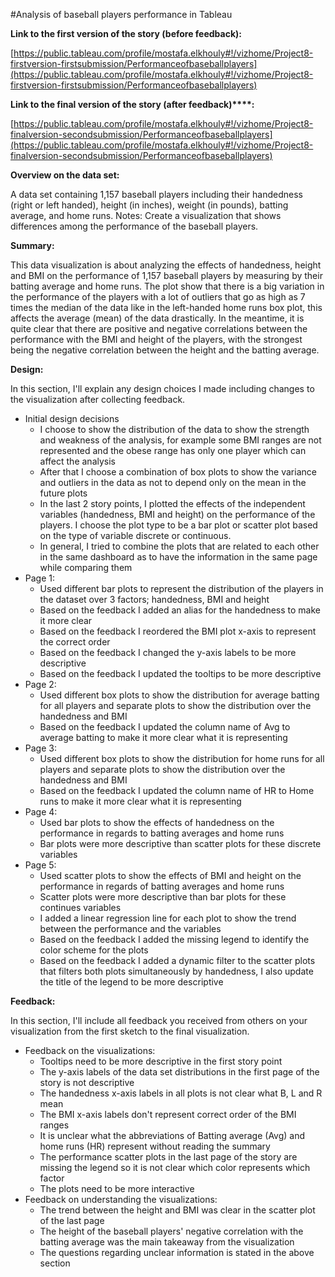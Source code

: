 #Analysis of baseball players performance in Tableau

**Link to the first version of the story (before feedback):**

[https://public.tableau.com/profile/mostafa.elkhouly#!/vizhome/Project8-firstversion-firstsubmission/Performanceofbaseballplayers](https://public.tableau.com/profile/mostafa.elkhouly#!/vizhome/Project8-firstversion-firstsubmission/Performanceofbaseballplayers)

**Link to the final version of the story (after feedback)****:**

[https://public.tableau.com/profile/mostafa.elkhouly#!/vizhome/Project8-finalversion-secondsubmission/Performanceofbaseballplayers](https://public.tableau.com/profile/mostafa.elkhouly#!/vizhome/Project8-finalversion-secondsubmission/Performanceofbaseballplayers)

**Overview on the data set:**

A data set containing 1,157 baseball players including their handedness (right or left handed), height (in inches), weight (in pounds), batting average, and home runs. Notes: Create a visualization that shows differences among the performance of the baseball players.

**Summary:**

This data visualization is about analyzing the effects of handedness, height and BMI on the performance of 1,157 baseball players by measuring by their batting average and home runs. The plot show that there is a big variation in the performance of the players with a lot of outliers that go as high as 7 times the median of the data like in the left-handed home runs box plot, this affects the average (mean) of the data drastically. In the meantime, it is quite clear that there are positive and negative correlations between the performance with the BMI and height of the players, with the strongest being the negative correlation between the height and the batting average.

**Design:**

In this section, I&#39;ll explain any design choices I made including changes to the visualization after collecting feedback.

- Initial design decisions
  - I choose to show the distribution of the data to show the strength and weakness of the analysis, for example some BMI ranges are not represented and the obese range has only one player which can affect the analysis
  - After that I choose a combination of box plots to show the variance and outliers in the data as not to depend only on the mean in the future plots
  - In the last 2 story points, I plotted the effects of the independent variables (handedness, BMI and height) on the performance of the players. I choose the plot type to be a bar plot or scatter plot based on the type of variable discrete or continuous.
  - In general, I tried to combine the plots that are related to each other in the same dashboard as to have the information in the same page while comparing them
- Page 1:
  - Used different bar plots to represent the distribution of the players in the dataset over 3 factors; handedness, BMI and height
  - Based on the feedback I added an alias for the handedness to make it more clear
  - Based on the feedback I reordered the BMI plot x-axis to represent the correct order
  - Based on the feedback I changed the y-axis labels to be more descriptive
  - Based on the feedback I updated the tooltips to be more descriptive
- Page 2:
  - Used different box plots to show the distribution for average batting for all players and separate plots to show the distribution over the handedness and BMI
  - Based on the feedback I updated the column name of Avg to average batting to make it more clear what it is representing
- Page 3:
  - Used different box plots to show the distribution for home runs for all players and separate plots to show the distribution over the handedness and BMI
  - Based on the feedback I updated the column name of HR to Home runs to make it more clear what it is representing
- Page 4:
  - Used bar plots to show the effects of handedness on the performance in regards to batting averages and home runs
  - Bar plots were more descriptive than scatter plots for these discrete variables
- Page 5:
  - Used scatter plots to show the effects of BMI and height on the performance in regards of batting averages and home runs
  - Scatter plots were more descriptive than bar plots for these continues variables
  - I added a linear regression line for each plot to show the trend between the performance and the variables
  - Based on the feedback I added the missing legend to identify the color scheme for the plots
  - Based on the feedback I added a dynamic filter to the scatter plots that filters both plots simultaneously by handedness, I also update the title of the legend to be more descriptive

**Feedback:**

In this section, I&#39;ll include all feedback you received from others on your visualization from the first sketch to the final visualization.

- Feedback on the visualizations:
  - Tooltips need to be more descriptive in the first story point
  - The y-axis labels of the data set distributions in the first page of the story is not descriptive
  - The handedness x-axis labels in all plots is not clear what B, L and R mean
  - The BMI x-axis labels don&#39;t represent correct order of the BMI ranges
  - It is unclear what the abbreviations of Batting average (Avg) and home runs (HR) represent without reading the summary
  - The performance scatter plots in the last page of the story are missing the legend so it is not clear which color represents which factor
  - The plots need to be more interactive
- Feedback on understanding the visualizations:
  - The trend between the height and BMI was clear in the scatter plot of the last page
  - The height of the baseball players&#39; negative correlation with the batting average was the main takeaway from the visualization
  - The questions regarding unclear information is stated in the above section